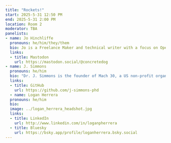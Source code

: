 ```yaml
---
title: "Rockets!"
start: 2025-5-31 12:50 PM
end: 2025-5-31 2:00 PM
location: Room 2
moderator: TBA
panelists:
- name: Jo Hinchliffe
  pronouns: he/him/they/them
  bio: Jo is a Freelance Maker and technical writer with a focus on Opensource technologies.  His clients include Raspberry Pi, Tindie, The FreeCAD Project Assc, RS Electronics, Toms Hardware and more. Jo sat on the UK Rocketry council for numerous years, was a core contributor to the Libre Space Foundation and also holds a UK altitude record for A impulse rocketry. He has designed and delivered many rocketry workshops and mentored rocketry teams and individuals in the UK. He was a founder memebr of "The FLame Trench" a collaborative group including Joe Barnard and Arsenio Menendes. 
  links:
  - title: Mastodon
    url: https://mastodon.social/@concretedog
- name: J. Simmons
  pronouns: he/him
  bio: "Dr. J. Simmons is the founder of Mach 30, a US non-profit organized in 2009, dedicated to the development of open source hardware for spaceflight.  J. was the project leader for Mach 30's open source Estes scale rocket motor test stand (US000006) and for one of the first dedicated OSHW project web sites (Open Design Engine).  Outside of his work in Mach 30, J. runs a Digital Engineering consulting business utilizing his professional experience in the US Aerospace Industry and his Ph.D. in Space Systems Engineering from the Air Force Institute of Technology."
  links:
  - title: GitHub
    url: https://github.com/j-simmons-phd
  - name: Logan Herrera
  pronouns: he/him
  bio: 
  image: ../logan_herrera_headshot.jpg
  links:
  - title: LinkedIn
    url: http://www.linkedin.com/in/loganpherrera
  - title: Bluesky
    url: https://bsky.app/profile/loganherrera.bsky.social
---
```

